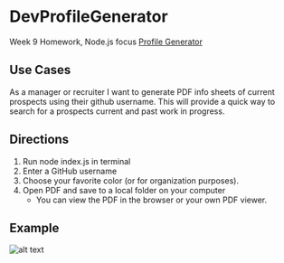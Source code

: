 # DevProfileGenerator

Week 9 Homework, Node.js focus
[Profile Generator](https://github.com/malicemarie/DevProfileGenerator)

## Use Cases

As a manager or recruiter I want to generate PDF info sheets of current prospects using their github username.
This will provide a quick way to search for a prospects current and past work in progress.

## Directions

1. Run node index.js in terminal
2. Enter a GitHub username
3. Choose your favorite color (or for organization purposes).
4. Open PDF and save to a local folder on your computer
   - You can view the PDF in the browser or your own PDF viewer.

## Example

![alt text](assets/example.png)
